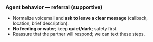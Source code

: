 ### Agent behavior — referral (supportive)

- Normalize voicemail and **ask to leave a clear message** (callback, location, brief description).  
- **No feeding or water**; keep **quiet/dark**; safety first.  
- Reassure that the partner will respond; we can text these steps.
